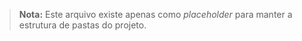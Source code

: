 > **Nota:** Este arquivo existe apenas como *placeholder* para manter a estrutura de pastas do projeto.